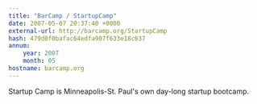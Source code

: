```yaml
---
title: "BarCamp / StartupCamp"
date: 2007-05-07 20:37:40 +0000
external-url: http://barcamp.org/StartupCamp
hash: 479d0f0bafac64edfa907f633e18c637
annum:
    year: 2007
    month: 05
hostname: barcamp.org
---
```


Startup Camp is Minneapolis-St. Paul's own day-long startup bootcamp.

